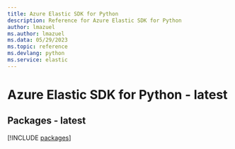 ```yaml
---
title: Azure Elastic SDK for Python
description: Reference for Azure Elastic SDK for Python
author: lmazuel
ms.author: lmazuel
ms.data: 05/29/2023
ms.topic: reference
ms.devlang: python
ms.service: elastic
---
```

# Azure Elastic SDK for Python - latest
## Packages - latest
[!INCLUDE [packages](elastic-index.md)]